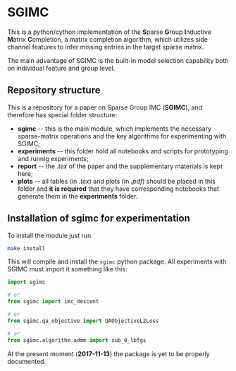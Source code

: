 # SGIMC

This is a python/cython implementation of the **S**parse **G**roup **I**nductive
**M**atrix **C**ompletion, a matrix completion algorithm, which utilizes side channel
features to infer missing entries in the target sparse matrix.

The main advantage of SGIMC is the built-in model selection capability both on
individual feature and group level. 


## Repository structure

This is a repository for a paper on Sparse Group IMC (**SGIMC**), and therefore
has special folder structure:
* **sgimc** -- this is the main module, which implements the necessary sparse-matrix
operations and the key algorithms for experimenting with SGIMC;
* **experiments** -- this folder hold all notebooks and scripts for prototyping and
runnig experiments;
* **report** -- the *.tex* of the paper and the supplementary materials is kept here;
* **plots** -- all tables (in *.tex*) and plots (in *.pdf*) should be placed in this folder
and **it is required** that they have corresponding notebooks that generate them in
the **experiments** folder.


## Installation of sgimc for experimentation

To install the module just run
```sh
make install
```
This will compile and install the `sgimc` python package. All experiments with SGIMC
must import it something like this:
```python
import sgimc

# or
from sgimc import imc_descent

# or
from sgimc.qa_objective import QAObjectiveL2Loss

# or
from sgimc.algorithm.admm import sub_0_lbfgs
```

At the present moment (**2017-11-13**) the package is yet to be properly documented.

